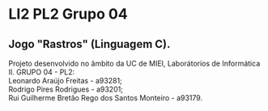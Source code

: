 # LI2 PL2 Grupo 04
## Jogo "Rastros" (Linguagem C).
Projeto desenvolvido no âmbito da UC de MIEI, Laborátorios de Informática II.
GRUPO 04 - PL2:    
Leonardo Araújo Freitas - a93281;  
Rodrigo Pires Rodrigues - a93201;  
Rui Guilherme Bretão Rego dos Santos Monteiro - a93179.
